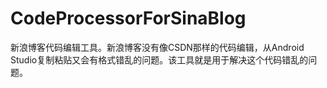 # CodeProcessorForSinaBlog
新浪博客代码编辑工具。新浪博客没有像CSDN那样的代码编辑，从Android Studio复制粘贴又会有格式错乱的问题。该工具就是用于解决这个代码错乱的问题。
